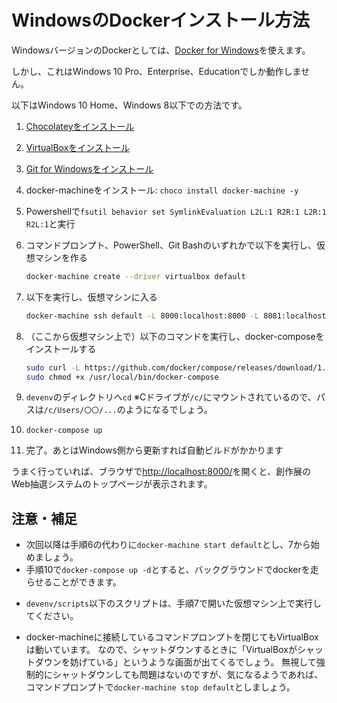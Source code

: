 # WindowsのDockerインストール方法

WindowsバージョンのDockerとしては、[Docker for Windows](https://docs.docker.com/docker-for-windows/)を使えます。

しかし、これはWindows 10 Pro、Enterprise、Educationでしか動作しません。

以下はWindows 10 Home、Windows 8以下での方法です。

1. [Chocolateyをインストール](https://chocolatey.org/install)
2. [VirtualBoxをインストール](https://www.virtualbox.org/wiki/Downloads)
3. [Git for Windowsをインストール](https://gitforwindows.org/)
4. docker-machineをインストール: `choco install docker-machine -y`
5. Powershellで`fsutil behavior set SymlinkEvaluation L2L:1 R2R:1 L2R:1 R2L:1`と実行
6. コマンドプロンプト、PowerShell、Git Bashのいずれかで以下を実行し、仮想マシンを作る

    ```bash
    docker-machine create --driver virtualbox default
    ```

7. 以下を実行し、仮想マシンに入る

    ```bash
    docker-machine ssh default -L 8000:localhost:8000 -L 8081:localhost:8081 -L 8888:localhost:8888
    ```

8. （ここから仮想マシン上で）以下のコマンドを実行し、docker-composeをインストールする

    ```bash
    sudo curl -L https://github.com/docker/compose/releases/download/1.21.2/docker-compose-$(uname -s)-$  (uname   -m) -o /usr/local/bin/docker-compose
    sudo chmod +x /usr/local/bin/docker-compose
    ```

9.  `devenv`のディレクトリへ`cd`
    ※Cドライブが`/c/`にマウントされているので、パスは`/c/Users/〇〇/...`のようになるでしょう。
10. `docker-compose up`
11. 完了。あとはWindows側から更新すれば自動ビルドがかかります

<!-- textlint-disable no-dead-link -->

うまく行っていれば、ブラウザで[http://localhost:8000/](http://localhost:8000/)を開くと、創作展のWeb抽選システムのトップページが表示されます。

<!-- textlint-enable no-dead-link -->

## 注意・補足

* 次回以降は手順6の代わりに`docker-machine start default`とし、7から始めましょう。
* 手順10で`docker-compose up -d`とすると、バックグラウンドでdockerを走らせることができます。

<!-- textlint-disable ja-technical-writing/no-doubled-joshi -->

* `devenv/scripts`以下のスクリプトは、手順7で開いた仮想マシン上で実行してください。

<!-- textlint-enable ja-technical-writing/no-doubled-joshi -->

* docker-machineに接続しているコマンドプロンプトを閉じてもVirtualBoxは動いています。
  なので、シャットダウンするときに「VirtualBoxがシャットダウンを妨げている」というような画面が出てくるでしょう。
  無視して強制的にシャットダウンしても問題はないのですが、気になるようであれば、
  コマンドプロンプトで`docker-machine stop default`としましょう。
